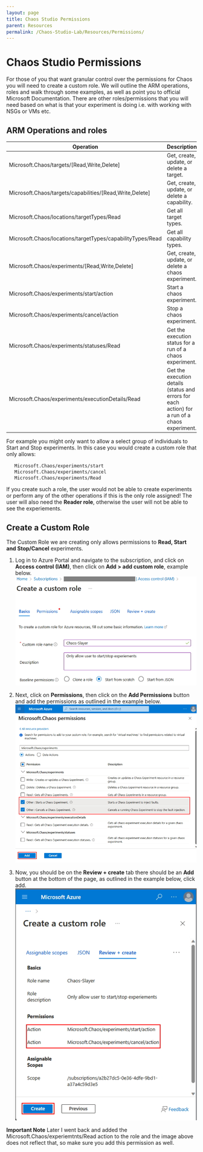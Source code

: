```yaml
---
layout: page
title: Chaos Studio Permissions
parent: Resources 
permalink: /Chaos-Studio-Lab/Resources/Permissions/
---
```


# **Chaos Studio Permissions**
For those of you that want granular control over the permissions for Chaos you will need to create a custom role.  We will outline the ARM operations, roles and walk through some examples, as well as point you to official Microsoft Documentation.  There are other roles/permissions that you will need based on what is that your experiment is doing i.e. with working with NSGs or VMs etc.

## ARM Operations and roles

| Operation | Description |
| ----- | ----- |
| Microsoft.Chaos/targets/[Read,Write,Delete] | Get, create, update, or delete a target. | 
| Microsoft.Chaos/targets/capabilities/[Read,Write,Delete] | Get, create, update, or delete a capability. |
| Microsoft.Chaos/locations/targetTypes/Read | Get all target types. |
| Microsoft.Chaos/locations/targetTypes/capabilityTypes/Read | Get all capability types. |
| Microsoft.Chaos/experiments/[Read,Write,Delete] | 	Get, create, update, or delete a chaos experiment. |
| Microsoft.Chaos/experiments/start/action | 	Start a chaos experiment. |
| Microsoft.Chaos/experiments/cancel/action | Stop a chaos experiment. | 
| Microsoft.Chaos/experiments/statuses/Read | Get the execution status for a run of a chaos experiment. |
| Microsoft.Chaos/experiments/executionDetails/Read | Get the execution details (status and errors for each action) for a run of a chaos experiment. |

For example you might only want to allow a select group of individuals to Start and Stop experiments.  In this case you would create a custom role that only allows:

   ~~~
      Microsoft.Chaos/experiments/start
      Microsoft.Chaos/experiments/cancel
      Microsoft.Chaos/experiments/Read
   ~~~
   
If you create such a role, the user would not be able to create experiments or perform any of the other operations if this is the only role assigned!  The user will also need the **Reader role**, otherwise the user will not be able to see the experiements.     

## Create a Custom Role
The Custom Role we are creating only allows permissions to **Read, Start and Stop/Cancel** experiments. 

1. Log in to Azure Portal and navigate to the subscription, and click on **Access control (IAM)**, then click on **Add > add custom role**, example below.<br>
![](/assets/images/Custom-Role-Chaos-1.jpg)

2. Next, click on **Permissions**, then click on the **Add Permissions** button and add the permissions as outlined in the example below.<br>
![](/assets/images/Custom-Role-Chaos-Add-Perms-2.jpg)

3. Now, you should be on the **Review + create** tab there should be an **Add** button at the bottom of the page, as outlined in the example below, click add.<br>
![](/assets/images/Custom-Role-Chaos-Add-Perms-3.jpg)

**Important Note**
Later I went back and added the Microsoft.Chaos/experiemtnts/Read action to the role and the image above does not reflect that, so make sure you add this permission as well.

